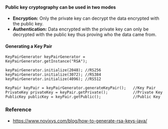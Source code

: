 
#### Public key cryptography can be used in two modes 

- <b>Encryption:</b> Only the private key can decrypt the data encrypted with the public key.
- <b>Authentication:</b> Data encrypted with the private key can only be decrypted with the public key thus proving who the data came from.

#### Generating a Key Pair

	KeyPairGenerator keyPairGenerator = KeyPairGenerator.getInstance("RSA");
	
	keyPairGenerator.initialize(2048); //RS256
	keyPairGenerator.initialize(3072); //RS384
	keyPairGenerator.initialize(4096); //RS512

	KeyPair keyPair = keyPairGenerator.generateKeyPair();   //Key Pair
	PrivateKey privateKey = keyPair.getPrivate();           //Private Key
	PublicKey publicKey = keyPair.getPublic();              //Public Key

### Reference

- https://www.novixys.com/blog/how-to-generate-rsa-keys-java/
